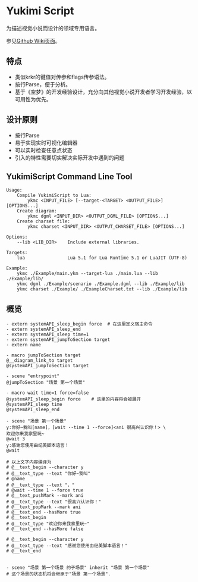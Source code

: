 # Yukimi Script

为描述视觉小说而设计的领域专用语言。

参见[Github Wiki页面](https://github.com/Strrationalism/YukimiScript/wiki)。

## 特点
* 类似krkr的键值对传参和flags传参语法。
* 按行Parse，便于分析。
* 基于《空梦》的开发经验设计，充分向其他视觉小说开发者学习开发经验，以可用性为优先。

## 设计原则
* 按行Parse
* 易于实现实时可视化编辑器
* 可以实时检查任意点状态
* 引入的特性需要切实解决实际开发中遇到的问题


## YukimiScript Command Line Tool

```
Usage:
    Compile YukimiScript to Lua:
        ykmc <INPUT_FILE> [--target-<TARGET> <OUTPUT_FILE>] [OPTIONS...]
    Create diagram:
        ykmc dgml <INPUT_DIR> <OUTPUT_DGML_FILE> [OPTIONS...]
    Create charset file:
        ykmc charset <INPUT_DIR> <OUTPUT_CHARSET_FILE> [OPTIONS...]

Options:
    --lib <LIB_DIR>    Include external libraries.

Targets:
    lua                Lua 5.1 for Lua Runtime 5.1 or LuaJIT (UTF-8)

Example:
    ykmc ./Example/main.ykm --target-lua ./main.lua --lib ./Example/lib/
    ykmc dgml ./Example/scenario ./Example.dgml --lib ./Example/lib
    ykmc charset ./Example/ ./ExampleCharset.txt --lib ./Example/lib
```


## 概览

```
- extern systemAPI_sleep_begin force  # 在这里定义宿主命令
- extern systemAPI_sleep_end
- extern systemAPI_sleep time=1 
- extern systemAPI_jumpToSection target
- extern name

- macro jumpToSection target
@__diagram_link_to target
@systemAPI_jumpToSection target

- scene "entrypoint"
@jumpToSection "场景 第一个场景"

- macro wait time=1 force=false
@systemAPI_sleep_begin force    # 这里的内容将会被展开
@systemAPI_sleep time
@systemAPI_sleep_end

- scene "场景 第一个场景"
y:你好~我叫[name]，[wait --time 1 --force]<ani 很高兴认识你！> \
欢迎你来我家里玩~
@wait 3
y:感谢您使用由纪美脚本语言！
@wait

# 以上文字内容编译为
# @__text_begin --character y
# @__text_type --text "你好~我叫"
# @name
# @__text_type --text "，"
# @wait --time 1 --force true
# @__text_pushMark --mark ani
# @__text_type --text "很高兴认识你！"
# @__text_popMark --mark ani
# @__text_end --hasMore true
# @__text_begin
# @__text_type "欢迎你来我家里玩~"
# @__text_end --hasMore false

# @__text_begin --character y
# @__text_type --text "感谢您使用由纪美脚本语言！"
# @__text_end


- scene "场景 第一个场景 的子场景" inherit "场景 第一个场景"
# 这个场景的状态机将会继承于"场景 第一个场景".

```
